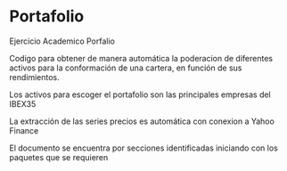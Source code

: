 # Portafolio
Ejercicio Academico Porfalio


Codigo para obtener de manera automática la poderacion de diferentes activos para la conformación de una cartera, en función de sus rendimientos.

Los activos para escoger el portafolio son las principales empresas del IBEX35 

La extracción de las series precios es automática con conexion a Yahoo Finance

El documento se encuentra por secciones identificadas iniciando con los paquetes que se requieren
